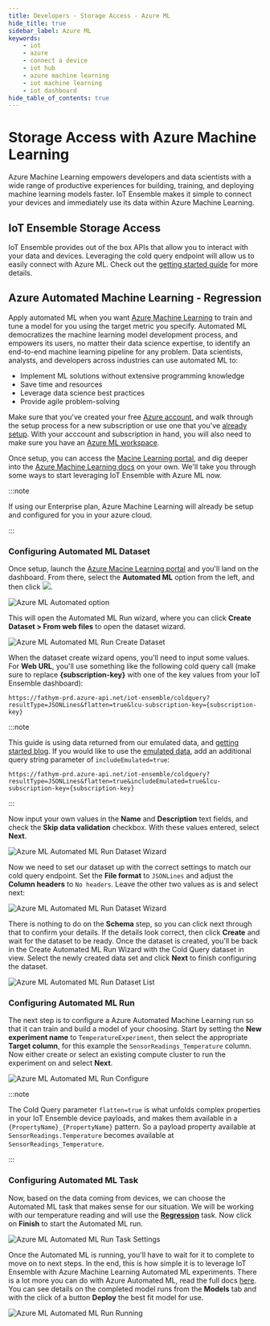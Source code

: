```yaml
---
title: Developers - Storage Access - Azure ML
hide_title: true
sidebar_label: Azure ML
keywords:
    - iot
    - azure
    - connect a device
    - iot hub
    - azure machine learning
    - iot machine learning
    - iot dashboard
hide_table_of_contents: true
---
```


# Storage Access with Azure Machine Learning

Azure Machine Learning empowers developers and data scientists with a wide range of productive experiences for building, training, and deploying machine learning models faster.  IoT Ensemble makes it simple to connect your devices and immediately use its data within Azure Machine Learning.

## IoT Ensemble Storage Access

IoT Ensemble provides out of the box APIs that allow you to interact with your data and devices.  Leveraging the cold query endpoint will allow us to easily connect with Azure ML.  Check out the [getting started guide](../../getting-started/connecting-downstream-services) for more details.

## Azure Automated Machine Learning - Regression

Apply automated ML when you want [Azure Machine Learning](https://docs.microsoft.com/en-us/azure/machine-learning/concept-automated-ml) to train and tune a model for you using the target metric you specify. Automated ML democratizes the machine learning model development process, and empowers its users, no matter their data science expertise, to identify an end-to-end machine learning pipeline for any problem.
Data scientists, analysts, and developers across industries can use automated ML to:

- Implement ML solutions without extensive programming knowledge
- Save time and resources
- Leverage data science best practices
- Provide agile problem-solving

Make sure that you've created your free [Azure account](https://azure.microsoft.com/en-us/free/services/machine-learning/), and walk through the setup process for a new subscription or use one that you've [already setup](https://ml.azure.com).  With your acccount and subscription in hand, you will also need to make sure you have an [Azure ML workspace](https://portal.azure.com/#create/Microsoft.MachineLearningServices).

Once setup, you can access the [Macine Learning portal](https://ml.azure.com), and dig deeper into the [Azure Machine Learning docs](https://docs.microsoft.com/en-us/azure/machine-learning/overview-what-is-azure-ml) on your own.  We'll take you through some ways to start leveraging IoT Ensemble with Azure ML now.  

:::note

If using our Enterprise plan, Azure Machine Learning will already be setup and configured for you in your azure cloud.

:::

### Configuring Automated ML Dataset

Once setup, launch the [Azure Macine Learning portal](https://ml.azure.com) and you'll land on the dashboard.  From there, select the **Automated ML** option from the left, and then click <img src="/img/screenshots/azure-ml-add-automated-ml-run.png" class="text-image" />.

![Azure ML Automated option](/img/screenshots/azure-ml-automated-option.png)

This will open the Automated ML Run wizard, where you can click **Create Dataset > From web files** to open the dataset wizard.

![Azure ML Automated ML Run Create Dataset](/img/screenshots/azure-ml-automated-ml-run-wizard-create-dataset.png)

When the dataset create wizard opens, you'll need to input some values.  For **Web URL**, you'll use something like the following cold query call (make sure to replace **{subscription-key}** with one of the key values from your IoT Ensemble dashboard):

```console
https://fathym-prd.azure-api.net/iot-ensemble/coldquery?resultType=JSONLines&flatten=true&lcu-subscription-key={subscription-key}
```

:::note

This guide is using data returned from our emulated data, and [getting started blog](https://www.iot-ensemble.com/blog/raspberry-pi-dht11-node-red-iot-ensemble-power-bi).  If you would like to use the [emulated data](../../getting-started/emulated-data), add an additional query string parameter of `includeEmulated=true`:

```console
https://fathym-prd.azure-api.net/iot-ensemble/coldquery?resultType=JSONLines&flatten=true&includeEmulated=true&lcu-subscription-key={subscription-key}
```

:::

Now input your own values in the **Name** and **Description** text fields, and check the **Skip data validation** checkbox.  With these values entered, select **Next**.

![Azure ML Automated ML Run Dataset Wizard](/img/screenshots/azure-ml-automated-ml-run-dataset-wizard-skip.png)

Now we need to set our dataset up with the correct settings to match our cold query endpoint.  Set the **File format** to `JSONLines` and adjust the **Column headers** to `No headers`.  Leave the other two values as is and select next:

![Azure ML Automated ML Run Dataset Wizard](/img/screenshots/azure-ml-automated-ml-run-dataset-wizard-settings.png)

There is nothing to do on the **Schema** step, so you can click next through that to confirm your details.  If the details look correct, then click **Create** and wait for the dataset to be ready.  Once the dataset is created, you'll be back in the Create Automated ML Run Wizard with the Cold Query dataset in view.  Select the newly created data set and click **Next** to finish configuring the dataset.

![Azure ML Automated ML Run Dataset List](/img/screenshots/azure-ml-automated-ml-run-wizard-cold-query-dataset.png)

### Configuring Automated ML Run

The next step is to configure a Azure Automated Machine Learning run so that it can train and build a model of your choosing.  Start by setting the **New experiment name** to `TemperatureExperiment`, then select the appropriate **Target column**, for this example the `SensorReadings_Temperature` column.  Now either create or select an existing compute cluster to run the experiment on and select **Next**.

![Azure ML Automated ML Run Configure](/img/screenshots/azure-ml-automated-ml-run-wizard-configure-run.png)

:::note

The Cold Query parameter `flatten=true` is what unfolds complex properties in your IoT Ensemble device payloads, and makes them available in a `{PropertyName}_{PropertyName}` pattern.  So a payload property available at `SensorReadings.Temperature` becomes available at `SensorReadings_Temperature`.

:::

### Configuring Automated ML Task

Now, based on the data coming from devices, we can choose the Automated ML task that makes sense for our situation.  We will be working with our temperature reading and will use the **[Regression](https://docs.microsoft.com/en-us/azure/machine-learning/concept-automated-ml#regression)** task.  Now click on **Finish** to start the Automated ML run.

![Azure ML Automated ML Run Task Settings](/img/screenshots/azure-ml-automated-ml-run-wizard-task-settings.png)

Once the Automated ML is running, you'll have to wait for it to complete to move on to next steps.  In the end, this is how simple it is to leverage IoT Ensemble with Azure Machine Learning Automated ML experiments.  There is a lot more you can do with Azure Automated ML, read the full docs [here](https://docs.microsoft.com/en-us/azure/machine-learning/concept-automated-ml).  You can see details on the completed model runs from the **Models** tab and with the click of a button **Deploy** the best fit model for use.

![Azure ML Automated ML Run Running](/img/screenshots/azure-ml-automated-ml-running.png)

<!-- 
## Azure Automated Machine Learning - Classification

## Azure Automated Machine Learning - Time Series Forecasting

For use with Time series docs...

If your using [IoT Ensemble's Best Practice Schema](../../../developers/device-setup/iot-best-practice-schema-explained) then set the **Time column** to `Timestamp`, otherwise choose the appropriate value from your device payload schema or fall back to the system value `EventEnqueuedUtcTime`. 

:::note

You may get this error when trying to walkthrough this guide.  You can use the [connect a device](../../../getting-started/connecting-first-device) getting started guide to walk through many different way to get data flowing or use the emulated data URL shown above.

![Azure ML Automated ML Run Finish Not Enough Rows Error](/img/screenshots/azure-ml-automated-ml-run-wizard-finish-not-enough-rows.png)

:::
-->
